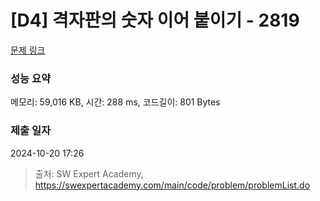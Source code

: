 # [D4] 격자판의 숫자 이어 붙이기 - 2819 

[문제 링크](https://swexpertacademy.com/main/code/problem/problemDetail.do?contestProbId=AV7I5fgqEogDFAXB) 

### 성능 요약

메모리: 59,016 KB, 시간: 288 ms, 코드길이: 801 Bytes

### 제출 일자

2024-10-20 17:26



> 출처: SW Expert Academy, https://swexpertacademy.com/main/code/problem/problemList.do